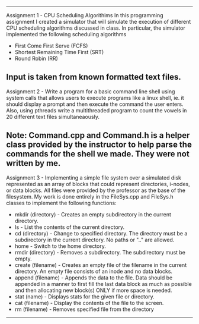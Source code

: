 

-------------------------------------------------------------------------------------------------------------------------------------------------------------------------------------------------------------------------------------------------------
Assignment 1 - CPU Scheduling Algorithims
In this programming assignment I created a simulator that will simulate the execution of different CPU scheduling algorithms discussed in class.
In particular, the simulator implemented the following scheduling algorithms
* First Come First Serve (FCFS)
* Shortest Remaining Time First (SRT)
* Round Robin (RR)

Input is taken from known formatted text files.
-------------------------------------------------------------------------------------------------------------------------------------------------------------------------------------------------------------------------------------------------------
Assignment 2 - 
Write a program for a basic command line shell using system calls that allows users to execute programs like a linux shell, ie. it should display a prompt and then execute the command the user enters. Also, using pthreads
write a multithreaded program to count the vowels in 20 different text files simultaneaously.

Note: Command.cpp and Command.h is a helper class provided by the instructor to help parse the commands for the shell we made. They were not written by me.
-------------------------------------------------------------------------------------------------------------------------------------------------------------------------------------------------------------------------------------------------------
Assignment 3 -
Implementing a simple file system over a simulated disk represented as an array of blocks that could represent directories, i-nodes, or data blocks. 
All files were provided by the professor as the base of the filesystem. My work is done entirely in the FileSys.cpp and FileSys.h classes to implement the following functions:
* mkdir (directory) - Creates an empty subdirectory in the current directory.
* ls - List the contents of the current directory.
* cd (directory) - Change to specified directory. The directory must be a subdirectory in the current directory. No paths or ".." are allowed.
* home - Switch to the home directory.
* rmdir (directory) - Removes a subdirectory. The subdirectory must be empty.
* create (filename) - Creates an empty file of the filename in the current directory. An empty file consists of an inode and no data blocks.
* append (filename) <data> - Appends the data to the file. Data should be appended in a manner to first fill the last data block as much as possible and then allocating new block(s) ONLY if more space is needed.
* stat (name) - Displays stats for the given file or directory.
* cat (filename) - Display the contents of the file to the screen.
* rm (filename) - Removes specified file from the directory
-------------------------------------------------------------------------------------------------------------------------------------------------------------------------------------------------------------------------------------------------------
